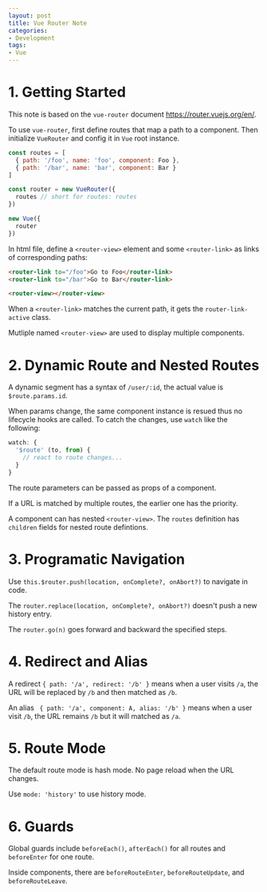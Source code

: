 ```yaml
---
layout: post
title: Vue Router Note
categories:
- Development
tags:
- Vue
---
```


# 1. Getting Started
This note is based on the `vue-router` document https://router.vuejs.org/en/.

To use `vue-router`, first define routes that map a path to a component. Then initialize `VueRouter` and config it in `Vue` root instance. 

```javascript
const routes = [
  { path: '/foo', name: 'foo', component: Foo },
  { path: '/bar', name: 'bar', component: Bar }
]

const router = new VueRouter({
  routes // short for routes: routes
})

new Vue({
  router
})

```

In html file, define a `<router-view>` element and some `<router-link>` as links of corresponding paths: 

```html
<router-link to="/foo">Go to Foo</router-link>
<router-link to="/bar">Go to Bar</router-link>

<router-view></router-view>
```

When a `<router-link>` matches the current path, it gets the `router-link-active` class. 

Mutliple named `<router-view>` are used to display multiple components.  

# 2. Dynamic Route and Nested Routes
A dynamic segment has a syntax of `/user/:id`, the actual value is `$route.params.id`. 

When params change, the same component instance is resued thus no lifecycle hooks are called. To catch the changes, use `watch` like the following: 

```javascript
watch: {
  '$route' (to, from) {
    // react to route changes...
  }
}
```

The route parameters can be passed as props of a component. 

If a URL is matched by multiple routes, the earlier one has the priority.

A component can has nested `<router-view>`. The `routes` definition has `children` fields for nested route defintions. 

# 3. Programatic Navigation
Use `this.$router.push(location, onComplete?, onAbort?)` to navigate in code. 

The `router.replace(location, onComplete?, onAbort?)` doesn't push a new history entry. 

The `router.go(n)` goes forward and backward the specified steps. 

# 4. Redirect and Alias
A redirect `{ path: '/a', redirect: '/b' }` means when a user visits `/a`, the URL will be replaced by `/b` and then matched as `/b`. 

An alias ` { path: '/a', component: A, alias: '/b' }` means when a user visit `/b`, the URL remains `/b` but it will matched as `/a`. 

# 5. Route Mode
The default route mode is hash mode. No page reload when the URL changes. 

Use `mode: 'history'` to use history mode. 

# 6. Guards
Global guards include `beforeEach()`, `afterEach()` for all routes and `beforeEnter` for one route. 

Inside components, there are `beforeRouteEnter`, `beforeRouteUpdate`, and `beforeRouteLeave`.  

